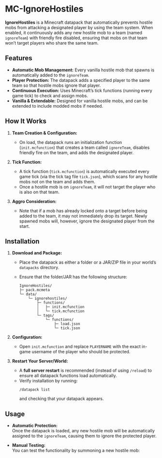 # MC-IgnoreHostiles

**IgnoreHostiles** is a Minecraft datapack that automatically prevents hostile mobs from attacking a designated player by using the team system. When enabled, it continuously adds any new hostile mob to a team (named `ignoreTeam`) with friendly fire disabled, ensuring that mobs on that team won’t target players who share the same team.

## Features

- **Automatic Mob Management:** Every vanilla hostile mob that spawns is automatically added to the `ignoreTeam`.
- **Player Protection:** The datapack adds a specified player to the same team so that hostile mobs ignore that player.
- **Continuous Execution:** Uses Minecraft’s tick functions (running every game tick) to check and assign mobs.
- **Vanilla & Extendable:** Designed for vanilla hostile mobs, and can be extended to include modded mobs if needed.

## How It Works

1. **Team Creation & Configuration:**  
   - On load, the datapack runs an initialization function (`init.mcfunction`) that creates a team called `ignoreTeam`, disables friendly fire on the team, and adds the designated player.
   
2. **Tick Function:**  
   - A tick function (`tick.mcfunction`) is automatically executed every game tick (via the tick tag file `tick.json`), which scans for any hostile mobs not on the team and adds them.
   - Once a hostile mob is on `ignoreTeam`, it will not target the player who is also on that team.

3. **Aggro Consideration:**  
   - Note that if a mob has already locked onto a target before being added to the team, it may not immediately drop its target. Newly spawned mobs will, however, ignore the designated player from the start.

## Installation

1. **Download and Package:**  
   - Place the datapack as either a folder or a JAR/ZIP file in your world’s `datapacks` directory.
   - Ensure that the folder/JAR has the following structure:

     ```
     IgnoreHostiles/
     ├─ pack.mcmeta
     └─ data/
         └─ ignorehostiles/
             ├─ functions/
             │   ├─ init.mcfunction
             │   └─ tick.mcfunction
             └─ tags/
                 └─ functions/
                     ├─ load.json
                     └─ tick.json
     ```

2. **Configuration:**  
   - Open `init.mcfunction` and replace `PLAYERNAME` with the exact in-game username of the player who should be protected.
   
3. **Restart Your Server/World:**  
   - A **full server restart** is recommended (instead of using `/reload`) to ensure all datapack functions load automatically.
   - Verify installation by running:
     ```
     /datapack list
     ```
     and checking that your datapack appears.

## Usage

- **Automatic Protection:**  
  Once the datapack is loaded, any new hostile mob will be automatically assigned to the `ignoreTeam`, causing them to ignore the protected player.

- **Manual Testing:**  
  You can test the functionality by summoning a new hostile mob:
